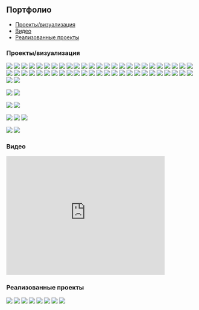 ## Портфолио

* [Проекты/визуализация](#projects)
* [Видео](#video)
* [Реализованные проекты](#implemented)

<a id="projects"></a>
### Проекты/визуализация

[![](projects/gothic/1.jpg)](projects/gothic/)
[![](projects/lake/1.jpg)](projects/lake/)
[![](projects/tale/4.jpg)](projects/tale/)
[![](projects/project1/2.jpg)](projects/project1/)
[![](projects/8/1.jpg)](projects/8/)
[![](projects/13/1.jpg)](projects/13/)
[![](projects/red/1.jpg)](projects/red/)
[![](projects/lake2/1.jpg)](projects/lake2/)
[![](projects/tw/1.jpg)](projects/tw/)
[![](projects/chka/1.jpg)](projects/chka/)
[![](projects/stone/1.jpg)](projects/stone/)
[![](projects/spartak/1.jpg)](projects/spartak/)
[![](projects/agava/1.jpg)](projects/agava/)
[![](projects/green/1.jpg)](projects/green/)
[![](projects/7/1.jpg)](projects/7/)
[![](projects/w6/2.jpg)](projects/w6/)
[![](projects/brown/1.jpg)](projects/brown/)
[![](projects/blue/1.jpg)](projects/blue/)
[![](projects/w5/1.jpg)](projects/w5/)
[![](projects/35/1.jpg)](projects/35/)
[![](projects/26/1.jpg)](projects/26/)
[![](projects/vologda/1.jpg)](projects/vologda/)
[![](projects/22/1.jpg)](projects/22/)
[![](projects/tower/1.jpg)](projects/tower/)
[![](projects/armen/1.jpg)](projects/armen/)
[![](projects/w2/1.jpg)](projects/w2/)
[![](projects/31/1.jpg)](projects/31/)
[![](projects/12/1.jpg)](projects/12/)
[![](projects/16/1.jpg)](projects/16/)
[![](projects/hitech2/1.jpg)](projects/hitech2/)
[![](projects/15/1.jpg)](projects/15/)
[![](projects/27/1.jpg)](projects/27/)
[![](projects/w1/1.jpg)](projects/w1/)
[![](projects/25/1.jpg)](projects/25/)
[![](projects/sn/1.jpg)](projects/sn/)
[![](projects/cat/1.jpg)](projects/cat/)
[![](projects/3/1.jpg)](projects/3/)
[![](projects/21/1.jpg)](projects/21/)
[![](projects/23/1.jpg)](projects/23/)
[![](projects/w3/1.jpg)](projects/w3/)
[![](projects/30/1.jpg)](projects/30/)
[![](projects/29/1.jpg)](projects/29/)
[![](projects/2/1.jpg)](projects/2/)
[![](projects/17/1.jpg)](projects/17/)
[![](projects/w4/1.jpg)](projects/w4/)
[![](projects/18/3.jpg)](projects/18/)
[![](projects/19/1.jpg)](projects/19/)
[![](projects/24/1.jpg)](projects/24/)
[![](projects/28/1.jpg)](projects/28/)
[![](projects/11/2.jpg)](projects/11/)
[![](projects/hitech/4.jpg)](projects/hitech/)
[![](projects/1/1.jpg)](projects/1/)


[![](projects/4/1.jpg)](projects/4/)
[![](projects/lounge/4.jpg)](projects/lounge/)


[![](projects/9/1.jpg)](projects/9/)
[![](projects/10/1.jpg)](projects/10/)


[![](projects/37/1.jpg)](projects/37/)
[![](projects/34/1.jpg)](projects/34/)
[![](projects/fence/1.jpg)](projects/fence/)


[![](projects/5/1.jpg)](projects/5/)
[![](projects/33/1.jpg)](projects/33/)


<a id="video"></a>
### Видео
<iframe width="420" height="315" src="https://www.youtube.com/embed/-WAlyIgcBko" frameborder="0" allowfullscreen></iframe>

<a id="implemented"></a>
### Реализованные проекты

[![](implemented/project1/1.jpg)](implemented/project1/)
[![](implemented/agava/1.jpg)](implemented/agava/)
[![](implemented/agava2/1.jpg)](implemented/agava2/)
[![](implemented/agava3/1.jpg)](implemented/agava3/)
[![](implemented/hitech/1.jpg)](implemented/hitech/)
[![](implemented/lsk/1.jpg)](implemented/lsk/)
[![](implemented/optima/1.jpg)](implemented/optima/)
[![](implemented/tower/1.jpg)](implemented/tower/)
